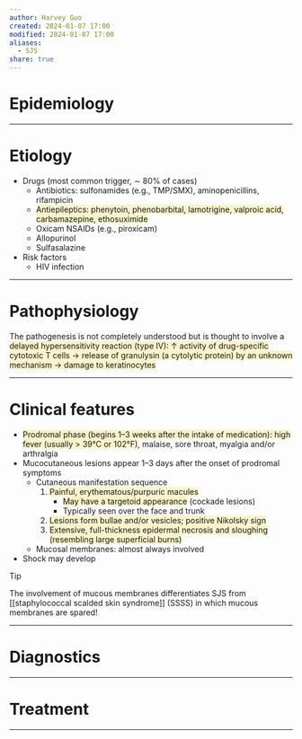 ```yaml
---
author: Harvey Guo
created: 2024-01-07 17:00
modified: 2024-01-07 17:00
aliases:
  - SJS
share: true
---
```

# Epidemiology


---
# Etiology
- Drugs (most common trigger, ∼ 80% of cases) 
	- Antibiotics: sulfonamides (e.g., TMP/SMX), aminopenicillins, rifampicin
	- <span style="background:rgba(240, 200, 0, 0.2)">Antiepileptics: phenytoin, phenobarbital, lamotrigine, valproic acid, carbamazepine, ethosuximide</span>
	- Oxicam NSAIDs (e.g., piroxicam)
	- Allopurinol
	- Sulfasalazine
- Risk factors
	- HIV infection

---
# Pathophysiology
The pathogenesis is not completely understood but is thought to involve a <span style="background:rgba(240, 200, 0, 0.2)">delayed hypersensitivity reaction (type IV): ↑ activity of drug-specific cytotoxic T cells → release of granulysin (a cytolytic protein) by an unknown mechanism → damage to keratinocytes</span>

---
# Clinical features
- <span style="background:rgba(240, 200, 0, 0.2)">Prodromal phase (begins 1–3 weeks after the intake of medication): high fever (usually > 39°C or 102°F)</span>, malaise, sore throat, myalgia and/or arthralgia
- Mucocutaneous lesions appear 1–3 days after the onset of prodromal symptoms
	- Cutaneous manifestation sequence
		1. <span style="background:rgba(240, 200, 0, 0.2)">Painful, erythematous/purpuric macules</span>
			- <span style="background:rgba(240, 200, 0, 0.2)">May have a targetoid appearance</span> (cockade lesions)
			- Typically seen over the face and trunk
		2. <span style="background:rgba(240, 200, 0, 0.2)">Lesions form bullae and/or vesicles; positive Nikolsky sign</span> 
		3. <span style="background:rgba(240, 200, 0, 0.2)">Extensive, full-thickness epidermal necrosis and sloughing (resembling large superficial burns)</span>
	- Mucosal membranes: almost always involved
- Shock may develop
>[!tip] 
>The involvement of mucous membranes differentiates SJS from [[staphylococcal scalded skin syndrome]] (SSSS) in which mucous membranes are spared!

---
# Diagnostics


---
# Treatment


---
